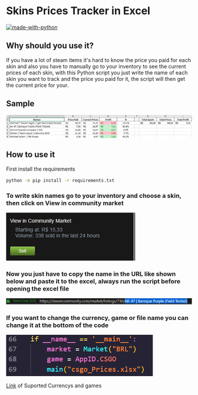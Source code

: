 # Skins Prices Tracker in Excel
[![made-with-python](https://img.shields.io/badge/Made%20with-Python-1f425f.svg)](https://www.python.org/)

## Why should you use it?
If you have a lot of steam items it's hard to know the price you paid for each skin and also you have to manually go to your inventory to see the current prices of each skin, with this Python script you just write the name of each skin you want to track and the price you paid for it, the script will then get the current price for your.

## Sample
![Sample Img](imgs/sample.png)

## How to use it
First install the requirements
```sh
python -m pip install -r requirements.txt
```

### To write skin names go to your inventory and choose a skin, then click on View in community market
![Inventory Img](imgs/inventory.png)

### Now you just have to copy the name in the URL like shown below and paste it to the excel, always run the script before opening the excel file
![Url Img](imgs/url.png)

### If you want to change the currency, game or file name you can change it at the bottom of the code
![Url Img](imgs/change.png)

[Link](https://steam-community-market.readthedocs.io/en/latest/pages/enums.html#esteamcurrency) of Suported Currencys and games
